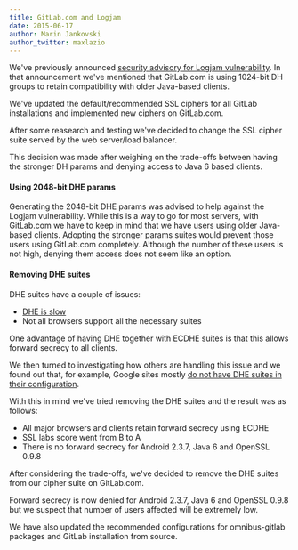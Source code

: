 ```yaml
---
title: GitLab.com and Logjam
date: 2015-06-17
author: Marin Jankovski
author_twitter: maxlazio
---
```


We've previously announced [security advisory for Logjam vulnerability](https://about.gitlab.com/2015/05/21/security-advisory-for-logjam-vulnerability/). In that announcement we've mentioned that GitLab.com is using 1024-bit DH groups to retain compatibility with older Java-based clients.

We've updated the default/recommended SSL ciphers for all GitLab installations and implemented new ciphers on GitLab.com.

<!--more-->

After some reasearch and testing we've decided to change the SSL cipher suite served by the web server/load balancer.

This decision was made after weighing on the trade-offs between having the stronger DH params and denying access to Java 6 based clients.


#### Using 2048-bit DHE params

Generating the 2048-bit DHE params was advised to help against the Logjam vulnerability. While this is a way to go for most servers, with GitLab.com we have to keep in mind that we have users using older Java-based clients.
Adopting the stronger params suites would prevent those users using GitLab.com completely.
Although the number of these users is not high, denying them access does not seem like an option.

#### Removing DHE suites

DHE suites have a couple of issues:

* [DHE is slow](https://community.qualys.com/blogs/securitylabs/2013/06/25/ssl-labs-deploying-forward-secrecy)
* Not all browsers support all the necessary suites

One advantage of having DHE together with ECDHE suites is that this allows forward secrecy to all clients.

We then turned to investigating how others are handling this issue and we found out that, for example, Google sites mostly [do not have DHE suites in their configuration](https://www.ssllabs.com/ssltest/analyze.html?d=www.google.com).

With this in mind we've tried removing the DHE suites and the result was as follows:

* All major browsers and clients retain forward secrecy using ECDHE
* SSL labs score went from B to A
* There is no forward secrecy for Android 2.3.7, Java 6 and OpenSSL 0.9.8

After considering the trade-offs, we've decided to remove the DHE suites from our cipher suite on GitLab.com.

Forward secrecy is now denied for Android 2.3.7, Java 6 and OpenSSL 0.9.8 but we suspect that number of users affected will be extremely low.

We have also updated the recommended configurations for omnibus-gitlab packages and GitLab installation from source.

